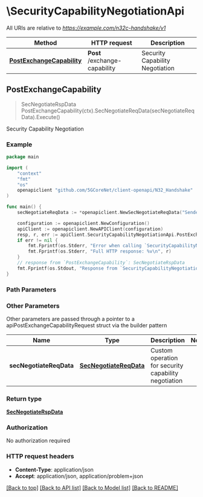 # \SecurityCapabilityNegotiationApi

All URIs are relative to *https://example.com/n32c-handshake/v1*

Method | HTTP request | Description
------------- | ------------- | -------------
[**PostExchangeCapability**](SecurityCapabilityNegotiationApi.md#PostExchangeCapability) | **Post** /exchange-capability | Security Capability Negotiation



## PostExchangeCapability

> SecNegotiateRspData PostExchangeCapability(ctx).SecNegotiateReqData(secNegotiateReqData).Execute()

Security Capability Negotiation

### Example

```go
package main

import (
    "context"
    "fmt"
    "os"
    openapiclient "github.com/5GCoreNet/client-openapi/N32_Handshake"
)

func main() {
    secNegotiateReqData := *openapiclient.NewSecNegotiateReqData("Sender_example", []openapiclient.SecurityCapability{*openapiclient.NewSecurityCapability()}) // SecNegotiateReqData | Custom operation for security capability negotiation

    configuration := openapiclient.NewConfiguration()
    apiClient := openapiclient.NewAPIClient(configuration)
    resp, r, err := apiClient.SecurityCapabilityNegotiationApi.PostExchangeCapability(context.Background()).SecNegotiateReqData(secNegotiateReqData).Execute()
    if err != nil {
        fmt.Fprintf(os.Stderr, "Error when calling `SecurityCapabilityNegotiationApi.PostExchangeCapability``: %v\n", err)
        fmt.Fprintf(os.Stderr, "Full HTTP response: %v\n", r)
    }
    // response from `PostExchangeCapability`: SecNegotiateRspData
    fmt.Fprintf(os.Stdout, "Response from `SecurityCapabilityNegotiationApi.PostExchangeCapability`: %v\n", resp)
}
```

### Path Parameters



### Other Parameters

Other parameters are passed through a pointer to a apiPostExchangeCapabilityRequest struct via the builder pattern


Name | Type | Description  | Notes
------------- | ------------- | ------------- | -------------
 **secNegotiateReqData** | [**SecNegotiateReqData**](SecNegotiateReqData.md) | Custom operation for security capability negotiation | 

### Return type

[**SecNegotiateRspData**](SecNegotiateRspData.md)

### Authorization

No authorization required

### HTTP request headers

- **Content-Type**: application/json
- **Accept**: application/json, application/problem+json

[[Back to top]](#) [[Back to API list]](../README.md#documentation-for-api-endpoints)
[[Back to Model list]](../README.md#documentation-for-models)
[[Back to README]](../README.md)

